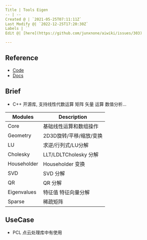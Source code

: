 ```yaml
---
Title | Tools Eigen
-- | --
Created @ | `2021-05-25T07:11:11Z`
Last Modify @| `2022-12-25T17:20:30Z`
Labels | ``
Edit @| [here](https://github.com/junxnone/aiwiki/issues/303)

---
```

## Reference
- [Code](https://gitlab.com/libeigen/eigen)
- [Docs](https://eigen.tuxfamily.org/index.php?title=Main_Page)

## Brief
- C++ 开源库, 支持线性代数运算 矩阵 矢量 运算 数值分析...

Modules | Description
-- | -- 
Core | 基础线性运算和数组操作
Geometry | 2D3D旋转/平移/缩放/变换
LU |求逆/行列式/LU分解
Cholesky | LLT/LDLTCholesky 分解
Householder | Householder 变换
SVD | SVD 分解
QR | QR 分解
Eigenvalues | 特征值 特征向量分解
Sparse | 稀疏矩阵

## UseCase
- PCL 点云处理库中有使用
